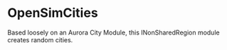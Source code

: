 OpenSimCities
=============

Based loosely on an Aurora City Module, this INonSharedRegion module creates random cities. 


